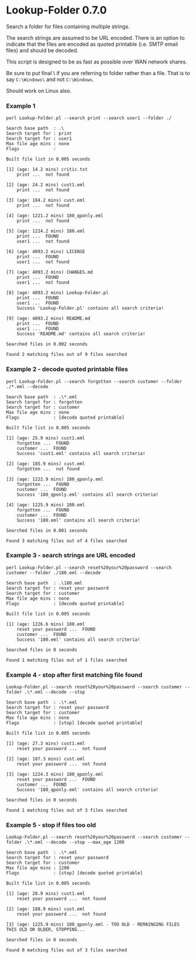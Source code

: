# Lookup-Folder 0.7.0
Search a folder for files containing multiple strings.

The search strings are assumed to be URL encoded. There is an option to indicate
that the files are encoded as quoted printable (i.e. SMTP email files) and should be decoded.

This script is designed to be as fast as possible over WAN network shares.

Be sure to put final \ if you are referring to folder rather than a file.
That is to say `C:\Windows\` and not `C:\Windows`. 

Should work on Linux also.

### Example 1
```
perl Lookup-Folder.pl --search print --search user1 --folder ./

Search base path  : .\
Search target for : print
Search target for : user1
Max file age mins : none
Flags             :

Built file list in 0.005 seconds

[1] (age: 14.2 mins) critic.txt
    print ...  not found

[2] (age: 24.2 mins) cust1.eml
    print ...  not found

[3] (age: 184.2 mins) cust.eml
    print ...  not found

[4] (age: 1221.2 mins) 180_qponly.eml
    print ...  not found

[5] (age: 1224.2 mins) 180.eml
    print ...  FOUND
    user1 ...  not found

[6] (age: 4093.2 mins) LICENSE
    print ...  FOUND
    user1 ...  not found

[7] (age: 4093.2 mins) CHANGES.md
    print ...  FOUND
    user1 ...  not found

[8] (age: 4093.2 mins) Lookup-Folder.pl
    print ...  FOUND
    user1 ...  FOUND
    Success 'Lookup-Folder.pl' contains all search criteria!

[9] (age: 4093.2 mins) README.md
    print ...  FOUND
    user1 ...  FOUND
    Success 'README.md' contains all search criteria!

Searched files in 0.002 seconds

Found 2 matching files out of 9 files searched

```

### Example 2 - decode quoted printable files

```
perl Lookup-Folder.pl --search forgotten --search customer --folder ./*.eml --decode

Search base path  : .\*.eml
Search target for : forgotten
Search target for : customer
Max file age mins : none
Flags             : [decode quoted printable]

Built file list in 0.005 seconds

[1] (age: 25.9 mins) cust1.eml
    forgotten ...  FOUND
    customer ...  FOUND
    Success 'cust1.eml' contains all search criteria!

[2] (age: 185.9 mins) cust.eml
    forgotten ...  not found

[3] (age: 1222.9 mins) 180_qponly.eml
    forgotten ...  FOUND
    customer ...  FOUND
    Success '180_qponly.eml' contains all search criteria!

[4] (age: 1225.9 mins) 180.eml
    forgotten ...  FOUND
    customer ...  FOUND
    Success '180.eml' contains all search criteria!

Searched files in 0.001 seconds

Found 3 matching files out of 4 files searched
```

### Example 3 - search strings are URL encoded

```
perl Lookup-Folder.pl --search reset%20your%20password --search customer --folder ./180.eml --decode

Search base path  : .\180.eml
Search target for : reset your password
Search target for : customer
Max file age mins : none
Flags             : [decode quoted printable]

Built file list in 0.005 seconds

[1] (age: 1226.6 mins) 180.eml
    reset your password ...  FOUND
    customer ...  FOUND
    Success '180.eml' contains all search criteria!

Searched files in 0 seconds

Found 1 matching files out of 1 files searched
```

### Example 4 - stop after first matching file found

```
Lookup-Folder.pl --search reset%20your%20password --search customer --folder .\*.eml --decode --stop

Search base path  : .\*.eml
Search target for : reset your password
Search target for : customer
Max file age mins : none
Flags             : [stop] [decode quoted printable]

Built file list in 0.005 seconds

[1] (age: 27.3 mins) cust1.eml
    reset your password ...  not found

[2] (age: 187.3 mins) cust.eml
    reset your password ...  not found

[3] (age: 1224.3 mins) 180_qponly.eml
    reset your password ...  FOUND
    customer ...  FOUND
    Success '180_qponly.eml' contains all search criteria!

Searched files in 0 seconds

Found 1 matching files out of 3 files searched
```

### Example 5 - stop if files too old

```
Lookup-Folder.pl --search reset%20your%20password --search customer --folder .\*.eml --decode --stop --max_age 1200

Search base path  : .\*.eml
Search target for : reset your password
Search target for : customer
Max file age mins : 1200
Flags             : [stop] [decode quoted printable]

Built file list in 0.005 seconds

[1] (age: 28.9 mins) cust1.eml
    reset your password ...  not found

[2] (age: 188.9 mins) cust.eml
    reset your password ...  not found

[3] (age: 1225.9 mins) 180_qponly.eml - TOO OLD - REMAINGING FILES THIS OLD OR OLDER, STOPPING...

Searched files in 0 seconds

Found 0 matching files out of 3 files searched
```